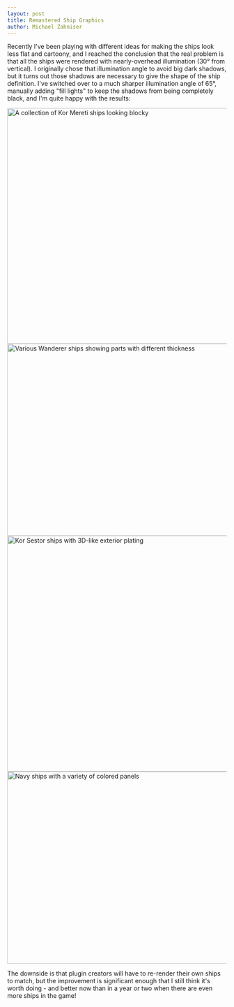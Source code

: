 ```yaml
---
layout: post
title: Remastered Ship Graphics
author: Michael Zahniser
---
```

Recently I've been playing with different ideas for making the ships look less flat and cartoony, and I reached the conclusion that the real problem is that all the ships were rendered with nearly-overhead illumination (30&deg; from vertical). I originally chose that illumination angle to avoid big dark shadows, but it turns out those shadows are necessary to give the shape of the ship definition. I've switched over to a much sharper illumination angle of 65&deg;, manually adding "fill lights" to keep the shadows from being completely black, and I'm quite happy with the results:

<img class="centered shadowed" src="/images/blog/mereti.jpg" width="540" height="540" alt="A collection of Kor Mereti ships looking blocky">

<img class="centered shadowed" src="/images/blog/wanderers.jpg" width="540" height="440" alt="Various Wanderer ships showing parts with different thickness">

<img class="centered shadowed" src="/images/blog/sestor.jpg" width="540" height="540" alt="Kor Sestor ships with 3D-like exterior plating">

<img class="centered shadowed" src="/images/blog/navy.jpg" width="540" height="440" alt="Navy ships with a variety of colored panels">

The downside is that plugin creators will have to re-render their own ships to match, but the improvement is significant enough that I still think it's worth doing - and better now than in a year or two when there are even more ships in the game!